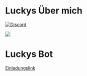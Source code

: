 # Luckys Über mich
[![Discord](https://img.shields.io/discord/493422342635126786?label=Discord&logo=discord&style=for-the-badge)](https://discord.gg/9WqMUNF)

![](https://github-readme-stats.vercel.app/api?username=luckygermany&show_icons=true&theme=dark)

# Luckys Bot
[Einladungslink](https://discord.com/api/oauth2/authorize?client_id=1000062811768115341&permissions=8&scope=bot)
